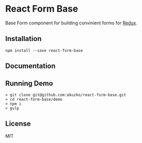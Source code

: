 React Form Base
===============

Base Form component for building convinient forms for [Redux](https://github.com/reactjs/redux).

## Installation

```
npm install --save react-form-base
```

## Documentation

## Running Demo

```
> git clone git@github.com:akuzko/react-form-base.git
> cd react-form-base/demo
> npm i
> gulp
```

## License

MIT

